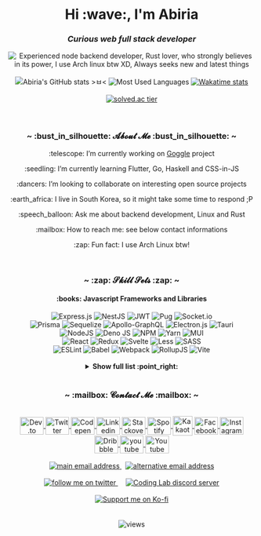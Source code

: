 <h1 align="center">Hi :wave:, I'm Abiria</h1>
<h3 align="center"><em>Curious web full stack developer</em></h3>
<div align="center">
    <img
        src="https://readme-typing-svg.herokuapp.com?font=Fira+Code&pause=1000&center=true&width=550&lines=Experienced+node+backend+developer;Rust+lover%2C+who+strongly+believes+in+its+power;I+use+Arch+linux+btw+XD;Always+seeks+new+and+latest+things"
        alt="Experienced node backend developer, Rust lover, who strongly believes in its power, I use Arch linux btw XD, Always seeks new and latest things"
    />
</div>
<br />
<div align="center">
    <picture>
        <!-- prettier-ignore-attribute -->
        <source
            media="(prefers-color-scheme: dark)"
            srcset="https://github-readme-stats-abiriadev.vercel.app/api?username=abiriadev&title_color=9e76df&text_color=b6c1ce&icon_color=ac89e3&bg_color=00000000&hide_border=true&show_icons=true&include_all_commits=true&count_private=true&custom_title=Abiria%27s%20GitHub%20stats%20%3E%E3%85%82%3C&card_width=400"
        />
        <!-- prettier-ignore-attribute -->
        <source
            media="(prefers-color-scheme: light)"
            srcset="https://github-readme-stats-abiriadev.vercel.app/api?username=abiriadev&title_color=9062da&icon_color=9e76df&bg_color=00000000&hide_border=true&show_icons=true&include_all_commits=true&count_private=true&custom_title=Abiria%27s%20GitHub%20stats%20%3E%E3%85%82%3C&card_width=400"
        />
        <!-- prettier-ignore-attribute -->
        <img
            alt="Abiria's GitHub stats >ㅂ<"
            src="https://github-readme-stats-abiriadev.vercel.app/api?username=abiriadev&title_color=9062da&icon_color=9e76df&bg_color=00000000&hide_border=true&show_icons=true&include_all_commits=true&count_private=true&custom_title=Abiria%27s%20GitHub%20stats%20%3E%E3%85%82%3C&card_width=400"
        />
    </picture>
    <picture>
        <!-- prettier-ignore-attribute -->
        <source
            media="(prefers-color-scheme: dark)"
            srcset="https://github-readme-stats-abiriadev.vercel.app/api/top-langs/?username=abiriadev&title_color=9e76df&text_color=b6c1ce&icon_color=ac89e3&bg_color=00000000&hide_border=true&langs_count=10&layout=compact"
        />
        <!-- prettier-ignore-attribute -->
        <source
            media="(prefers-color-scheme: light)"
            srcset="https://github-readme-stats-abiriadev.vercel.app/api/top-langs/?username=abiriadev&title_color=9062da&icon_color=9e76df&bg_color=00000000&hide_border=true&langs_count=10&layout=compact"
        />
        <!-- prettier-ignore-attribute -->
        <img
            alt="Most Used Languages"
            src="https://github-readme-stats-abiriadev.vercel.app/api/top-langs/?username=abiriadev&title_color=9062da&icon_color=9e76df&bg_color=00000000&hide_border=true&langs_count=10&layout=compact"
        />
    </picture>
    <a href="https://wakatime.com/@Abiria">
        <picture>
            <!-- prettier-ignore-attribute -->
            <source
                media="(prefers-color-scheme: dark)"
                srcset="https://github-readme-stats-abiriadev.vercel.app/api/wakatime/?username=Abiria&range=all_time&title_color=9e76df&text_color=b6c1ce&bg_color=00000000&hide_border=true&langs_count=20&layout=compact&hide=other"
            />
            <!-- prettier-ignore-attribute -->
            <source
                media="(prefers-color-scheme: light)"
                srcset="https://github-readme-stats-abiriadev.vercel.app/api/wakatime/?username=Abiria&range=all_time&title_color=9062da&bg_color=00000000&hide_border=true&langs_count=20&layout=compact&hide=other"
            />
            <!-- prettier-ignore-attribute -->
            <img
                alt="Wakatime stats"
                src="https://github-readme-stats-abiriadev.vercel.app/api/wakatime/?username=Abiria&range=all_time&title_color=9062da&bg_color=00000000&hide_border=true&langs_count=20&layout=compact&hide=other"
            />
        </picture>
    </a>
    <br>
    <br>
    <a href="https://solved.ac/profile/abiriadev">
        <img src="http://mazassumnida.wtf/api/v2/generate_badge?boj=abiriadev" alt="solved.ac tier">
    </a>
</div>
<br />
<br />
<h3 align="center">~ :bust_in_silhouette: 𝓐𝓫𝓸𝓾𝓽 𝓜𝓮 :bust_in_silhouette: ~</h3>
<p align="center">:telescope: I’m currently working on <a href="https://github.com/abiriadev/goggle">Goggle</a> project</p>
<p align="center">
    :seedling: I’m currently learning Flutter, Go, Haskell and CSS-in-JS
</p>
<p align="center">
    :dancers: I’m looking to collaborate on interesting open source projects
</p>
<p align="center">
    :earth_africa: I live in South Korea, so it might take some time to respond
    ;P
</p>
<p align="center">
    :speech_balloon: Ask me about backend development, Linux and Rust
</p>
<p align="center">:mailbox: How to reach me: see below contact informations</p>
<p align="center">:zap: Fun fact: I use Arch Linux btw!</p>
<br />
<h3 align="center">~ :zap: 𝓢𝓴𝓲𝓵𝓵 𝓢𝓮𝓽𝓼 :zap: ~</h3>
<h4 align="center">:books: Javascript Frameworks and Libraries</h4>
<div align="center">
    <img
        src="https://img.shields.io/badge/express.js-%23404d59.svg?style=for-the-badge&logo=express&logoColor=%2361DAFB"
        alt="Express.js"
    />
    <img
        src="https://img.shields.io/badge/nestjs-%23E0234E.svg?style=for-the-badge&logo=nestjs&logoColor=white"
        alt="NestJS"
    />
    <img
        src="https://img.shields.io/badge/JWT-black?style=for-the-badge&logo=JSON%20web%20tokens"
        alt="JWT"
    />
    <img
        src="https://img.shields.io/badge/Pug-FFF?style=for-the-badge&logo=pug&logoColor=A86454"
        alt="Pug"
    />
    <img
        src="https://img.shields.io/badge/Socket.io-black?style=for-the-badge&logo=socket.io&badgeColor=010101"
        alt="Socket.io"
    />
    <br />
    <img
        src="https://img.shields.io/badge/Prisma-3982CE?style=for-the-badge&logo=Prisma&logoColor=white"
        alt="Prisma"
    />
    <img
        src="https://img.shields.io/badge/Sequelize-52B0E7?style=for-the-badge&logo=Sequelize&logoColor=white"
        alt="Sequelize"
    />
    <img
        src="https://img.shields.io/badge/-ApolloGraphQL-311C87?style=for-the-badge&logo=apollo-graphql"
        alt="Apollo-GraphQL"
    />
    <img
        src="https://img.shields.io/badge/Electron-191970?style=for-the-badge&logo=Electron&logoColor=white"
        alt="Electron.js"
    />
    <img
        src="https://img.shields.io/badge/tauri-%2324C8DB.svg?style=for-the-badge&logo=tauri&logoColor=%23FFFFFF"
        alt="Tauri"
    />
    <br />
    <img
        src="https://img.shields.io/badge/node.js-6DA55F?style=for-the-badge&logo=node.js&logoColor=white"
        alt="NodeJS"
    />
    <img
        src="https://img.shields.io/badge/deno%20js-000000?style=for-the-badge&logo=deno&logoColor=white"
        alt="Deno JS"
    />
    <img
        src="https://img.shields.io/badge/NPM-%23000000.svg?style=for-the-badge&logo=npm&logoColor=white"
        alt="NPM"
    />
    <img
        src="https://img.shields.io/badge/yarn-%232C8EBB.svg?style=for-the-badge&logo=yarn&logoColor=white"
        alt="Yarn"
    />
    <img
        src="https://img.shields.io/badge/MUI-%230081CB.svg?style=for-the-badge&logo=mui&logoColor=white"
        alt="MUI"
    />
    <br />
    <img
        src="https://img.shields.io/badge/react-%2320232a.svg?style=for-the-badge&logo=react&logoColor=%2361DAFB"
        alt="React"
    />
    <img
        src="https://img.shields.io/badge/redux-%23593d88.svg?style=for-the-badge&logo=redux&logoColor=white"
        alt="Redux"
    />
    <img
        src="https://img.shields.io/badge/svelte-%23f1413d.svg?style=for-the-badge&logo=svelte&logoColor=white"
        alt="Svelte"
    />
    <img
        src="https://img.shields.io/badge/less-2B4C80?style=for-the-badge&logo=less&logoColor=white"
        alt="Less"
    />
    <img
        src="https://img.shields.io/badge/SASS-hotpink.svg?style=for-the-badge&logo=SASS&logoColor=white"
        alt="SASS"
    />
    <br />
    <img
        src="https://img.shields.io/badge/ESLint-4B3263?style=for-the-badge&logo=eslint&logoColor=white"
        alt="ESLint"
    />
    <img
        src="https://img.shields.io/badge/Babel-F9DC3e?style=for-the-badge&logo=babel&logoColor=black"
        alt="Babel"
    />
    <img
        src="https://img.shields.io/badge/webpack-%238DD6F9.svg?style=for-the-badge&logo=webpack&logoColor=black"
        alt="Webpack"
    />
    <img
        src="https://img.shields.io/badge/RollupJS-ef3335?style=for-the-badge&logo=rollup.js&logoColor=white"
        alt="RollupJS"
    />
    <img
        src="https://img.shields.io/badge/vite-%23646CFF.svg?style=for-the-badge&logo=vite&logoColor=white"
        alt="Vite"
    />
</div>
<br />
<details>
    <summary align="center"><b>Show full list :point_right:</b></summary>
    <h4 align="center">:floppy_disk: Databases</h4>
    <div align="center">
        <img
            src="https://img.shields.io/badge/mysql-%2300f.svg?style=for-the-badge&logo=mysql&logoColor=white"
            alt="MySQL"
        />
        <img
            src="https://img.shields.io/badge/sqlite-%2307405e.svg?style=for-the-badge&logo=sqlite&logoColor=white"
            alt="SQLite"
        />
        <img
            src="https://img.shields.io/badge/MongoDB-%234ea94b.svg?style=for-the-badge&logo=mongodb&logoColor=white"
            alt="MongoDB"
        />
        <br />
        <img
            src="https://img.shields.io/badge/postgres-%23316192.svg?style=for-the-badge&logo=postgresql&logoColor=white"
            alt="Postgres"
        />
        <img
            src="https://img.shields.io/badge/redis-%23DD0031.svg?style=for-the-badge&logo=redis&logoColor=white"
            alt="Redis"
        />
        <img
            src="https://img.shields.io/badge/InfluxDB-22ADF6?style=for-the-badge&logo=InfluxDB&logoColor=white"
            alt="InfluxDB"
        />
        <img
            src="https://img.shields.io/badge/MariaDB-003545?style=for-the-badge&logo=mariadb&logoColor=white"
            alt="MariaDB"
        />
    </div>
    <h4 align="center">:test_tube: Testing</h4>
    <div align="center">
        <img
            src="https://img.shields.io/badge/jasmine-%238A4182.svg?style=for-the-badge&logo=jasmine&logoColor=white"
            alt="Jasmine"
        />
        <img
            src="https://img.shields.io/badge/-jest-%23C21325?style=for-the-badge&logo=jest&logoColor=white"
            alt="Jest"
        />
        <img
            src="https://img.shields.io/badge/-mocha-%238D6748?style=for-the-badge&logo=mocha&logoColor=white"
            alt="Mocha"
        />
        <img
            src="https://img.shields.io/badge/-selenium-%43B02A?style=for-the-badge&logo=selenium&logoColor=white"
            alt="Selenium"
        />
        <br />
        <img
            src="https://img.shields.io/badge/-TestingLibrary-%23E33332?style=for-the-badge&logo=testing-library&logoColor=white"
            alt="Testing-Library"
        />
        <img
            src="https://img.shields.io/badge/Insomnia-black?style=for-the-badge&logo=insomnia&logoColor=5849BE"
            alt="Insomnia"
        />
        <img
            src="https://img.shields.io/badge/Postman-FF6C37?style=for-the-badge&logo=postman&logoColor=white"
            alt="Postman"
        />
    </div>
    <h4 align="center">:clipboard: Languages</h4>
    <div align="center">
        <img
            src="https://img.shields.io/badge/c-%2300599C.svg?style=for-the-badge&logo=c&logoColor=white"
            alt="C"
        />
        <img
            src="https://img.shields.io/badge/c%23-%23239120.svg?style=for-the-badge&logo=c-sharp&logoColor=white"
            alt="C#"
        />
        <img
            src="https://img.shields.io/badge/dart-%230175C2.svg?style=for-the-badge&logo=dart&logoColor=white"
            alt="Dart"
        />
        <img
            src="https://img.shields.io/badge/python-3670A0?style=for-the-badge&logo=python&logoColor=ffdd54"
            alt="Python"
        />
        <img
            src="https://img.shields.io/badge/rust-%23000000.svg?style=for-the-badge&logo=rust&logoColor=white"
            alt="Rust"
        />
        <br />
        <img
            src="https://img.shields.io/badge/html5-%23E34F26.svg?style=for-the-badge&logo=html5&logoColor=white"
            alt="HTML5"
        />
        <img
            src="https://img.shields.io/badge/css3-%231572B6.svg?style=for-the-badge&logo=css3&logoColor=white"
            alt="CSS3"
        />
        <img
            src="https://img.shields.io/badge/javascript-%23323330.svg?style=for-the-badge&logo=javascript&logoColor=%23F7DF1E"
            alt="JavaScript"
        />
        <img
            src="https://img.shields.io/badge/typescript-%23007ACC.svg?style=for-the-badge&logo=typescript&logoColor=white"
            alt="TypeScript"
        />
        <br />
        <img
            src="https://img.shields.io/badge/-GraphQL-E10098?style=for-the-badge&logo=graphql&logoColor=white"
            alt="GraphQL"
        />
        <img
            src="https://img.shields.io/badge/-Julia-9558B2?style=for-the-badge&logo=julia&logoColor=white"
            alt="Julia"
        />
        <img
            src="https://img.shields.io/badge/markdown-%23000000.svg?style=for-the-badge&logo=markdown&logoColor=white"
            alt="Markdown"
        />
        <img
            src="https://img.shields.io/badge/latex-%23008080.svg?style=for-the-badge&logo=latex&logoColor=white"
            alt="LaTeX"
        />
        <br />
        <img
            src="https://img.shields.io/badge/Apache%20Groovy-4298B8.svg?style=for-the-badge&logo=Apache+Groovy&logoColor=white"
            alt="Apache Groovy"
        />
        <img
            src="https://img.shields.io/badge/go-%2300ADD8.svg?style=for-the-badge&logo=go&logoColor=white"
            alt="Go"
        />
        <img
            src="https://img.shields.io/badge/java-%23ED8B00.svg?style=for-the-badge&logo=openjdk&logoColor=white"
            alt="Java"
        />
        <img
            src="https://img.shields.io/badge/Zig-%23F7A41D.svg?style=for-the-badge&logo=zig&logoColor=white"
            alt="Zig"
        />
        <br />
        <img
            src="https://img.shields.io/badge/shell_script-%23121011.svg?style=for-the-badge&logo=gnu-bash&logoColor=white"
            alt="Shell Script"
        />
        <img
            src="https://img.shields.io/badge/lua-%232C2D72.svg?style=for-the-badge&logo=lua&logoColor=white"
            alt="Lua"
        />
        <img
            src="https://img.shields.io/badge/perl-%2339457E.svg?style=for-the-badge&logo=perl&logoColor=white"
            alt="Perl"
        />
    </div>
    <h4 align="center">:cloud: Cloud Computing, SaaS and DevOps</h4>
    <div align="center">
        <img
            src="https://img.shields.io/badge/AWS-%23FF9900.svg?style=for-the-badge&logo=amazon-aws&logoColor=white"
            alt="AWS"
        />
        <img
            src="https://img.shields.io/badge/GoogleCloud-%234285F4.svg?style=for-the-badge&logo=google-cloud&logoColor=white"
            alt="Google Cloud"
        />
        <img
            src="https://img.shields.io/badge/Cloudflare-F38020?style=for-the-badge&logo=Cloudflare&logoColor=white"
            alt="Cloudflare"
        />
        <img
            src="https://img.shields.io/badge/firebase-%23039BE5.svg?style=for-the-badge&logo=firebase"
            alt="Firebase"
        />
        <br />
        <img
            src="https://img.shields.io/badge/heroku-%23430098.svg?style=for-the-badge&logo=heroku&logoColor=white"
            alt="Heroku"
        />
        <img
            src="https://img.shields.io/badge/netlify-%23000000.svg?style=for-the-badge&logo=netlify&logoColor=#00C7B7"
            alt="Netlify"
        />
        <img
            src="https://img.shields.io/badge/vercel-%23000000.svg?style=for-the-badge&logo=vercel&logoColor=white"
            alt="Vercel"
        />
        <img
            src="https://img.shields.io/badge/github%20actions-%232671E5.svg?style=for-the-badge&logo=githubactions&logoColor=white"
            alt="GitHub Actions"
        />
        <br />
        <img
            src="https://img.shields.io/badge/travis%20ci-%232B2F33.svg?style=for-the-badge&logo=travis&logoColor=white"
            alt="TravisCI"
        />
        <img
            src="https://img.shields.io/badge/docker-%230db7ed.svg?style=for-the-badge&logo=docker&logoColor=white"
            alt="Docker"
        />
        <img
            src="https://img.shields.io/badge/kubernetes-%23326ce5.svg?style=for-the-badge&logo=kubernetes&logoColor=white"
            alt="Kubernetes"
        />
    </div>
    <h4 align="center">:computer: IDEs and Editors</h4>
    <div align="center">
        <img
            src="https://img.shields.io/badge/CLion-black?style=for-the-badge&logo=clion&logoColor=white"
            alt="CLion"
        />
        <img
            src="https://img.shields.io/badge/webstorm-143?style=for-the-badge&logo=webstorm&logoColor=white&color=black"
            alt="WebStorm"
        />
        <img
            src="https://img.shields.io/badge/VIM-%2311AB00.svg?style=for-the-badge&logo=vim&logoColor=white"
            alt="Vim"
        />
        <img
            src="https://img.shields.io/badge/NeoVim-%2357A143.svg?&style=for-the-badge&logo=neovim&logoColor=white"
            alt="Neovim"
        />
        <br />
        <img
            src="https://img.shields.io/badge/IntelliJIDEA-000000.svg?style=for-the-badge&logo=intellij-idea&logoColor=white"
            alt="IntelliJ IDEA"
        />
        <img
            src="https://img.shields.io/badge/jupyter-%23FA0F00.svg?style=for-the-badge&logo=jupyter&logoColor=white"
            alt="Jupyter Notebook"
        />
        <img
            src="https://img.shields.io/badge/Visual%20Studio%20Code-0078d7.svg?style=for-the-badge&logo=visual-studio-code&logoColor=white"
            alt="Visual Studio Code"
        />
    </div>
    <h4 align="center">:control_knobs: Operating Systems I have used</h4>
    <div align="center">
        <img
            src="https://img.shields.io/badge/Arch%20Linux-1793D1?logo=arch-linux&logoColor=fff&style=for-the-badge"
            alt="Arch"
        />
        <img
            src="https://img.shields.io/badge/Manjaro-35BF5C?style=for-the-badge&logo=Manjaro&logoColor=white"
            alt="Manjaro"
        />
        <img
            src="https://img.shields.io/badge/Alpine_Linux-%230D597F.svg?style=for-the-badge&logo=alpine-linux&logoColor=white"
            alt="Alpine Linux"
        />
        <br />
        <img
            src="https://img.shields.io/badge/-MX%20Linux-%23000000?style=for-the-badge&logo=MXlinux&logoColor=white"
            alt="MX Linux"
        />
        <img
            src="https://img.shields.io/badge/Deepin-007CFF?style=for-the-badge&logo=deepin&logoColor=white"
            alt="Deepin"
        />
        <img
            src="https://img.shields.io/badge/Ubuntu-E95420?style=for-the-badge&logo=ubuntu&logoColor=white"
            alt="Ubuntu"
        />
        <img
            src="https://img.shields.io/badge/-KUbuntu-%230079C1?style=for-the-badge&logo=kubuntu&logoColor=white"
            alt="Kubuntu"
        />
        <img
            src="https://img.shields.io/badge/-Lubuntu-%230065C2?style=for-the-badge&logo=lubuntu&logoColor=white"
            alt="Lubuntu"
        />
        <br />
        <img
            src="https://img.shields.io/badge/Pop!_OS-48B9C7?style=for-the-badge&logo=Pop!_OS&logoColor=white"
            alt="Pop!\_OS"
        />
        <img
            src="https://img.shields.io/badge/Tails%20-56347C?&style=for-the-badge&logo=tails&logoColor=white"
            alt="Tails"
        />
        <img
            src="https://img.shields.io/badge/Windows-0078D6?style=for-the-badge&logo=windows&logoColor=white"
            alt="Windows"
        />
        <img
            src="https://img.shields.io/badge/chrome%20os-3d89fc?style=for-the-badge&logo=google%20chrome&logoColor=white"
            alt="Chrome OS"
        />
    </div>
    <h4 align="center">:rainbow: Collaboration Tools, Design, Etc</h4>
    <div align="center">
        <img
            src="https://img.shields.io/badge/Notion-%23000000.svg?style=for-the-badge&logo=notion&logoColor=white"
            alt="Notion"
        />
        <img
            src="https://img.shields.io/badge/Trello-%23026AA7.svg?style=for-the-badge&logo=Trello&logoColor=white"
            alt="Trello"
        />
        <img
            src="https://img.shields.io/badge/figma-%23F24E1E.svg?style=for-the-badge&logo=figma&logoColor=white"
            alt="Figma"
        />
        <img
            src="https://img.shields.io/badge/Inkscape-e0e0e0?style=for-the-badge&logo=inkscape&logoColor=080A13"
            alt="Inkscape"
        />
        <br />
        <img
            src="https://img.shields.io/badge/-Swagger-%23Clojure?style=for-the-badge&logo=swagger&logoColor=white"
            alt="Swagger"
        />
        <img
            src="https://img.shields.io/badge/Flutter-%2302569B.svg?style=for-the-badge&logo=Flutter&logoColor=white"
            alt="Flutter"
        />
        <img
            src="https://img.shields.io/badge/nginx-%23009639.svg?style=for-the-badge&logo=nginx&logoColor=white"
            alt="Nginx"
        />
        <img
            src="https://img.shields.io/badge/XFCE-%232284F2.svg?style=for-the-badge&logo=xfce&logoColor=white"
            alt="XFCE"
        />
    </div>
</details>
<br />
<h3 align="center">~ :mailbox: 𝓒𝓸𝓷𝓽𝓪𝓬𝓽 𝓜𝓮 :mailbox: ~</h3>
<br />
<div align="center">
    <a href="https://dev.to/abiria" target="blank">
        <img
            align="center"
            src="https://cdn.jsdelivr.net/npm/simple-icons@3.0.1/icons/dev-dot-to.svg"
            alt="Dev.to"
            height="36"
            width="48"
        />
    </a>
    <a href="https://twitter.com/abiria14" target="blank">
        <img
            align="center"
            src="https://raw.githubusercontent.com/rahuldkjain/github-profile-readme-generator/master/src/images/icons/Social/twitter.svg"
            alt="Twitter"
            height="36"
            width="48"
        />
    </a>
    <a href="https://codepen.io/abiriadev" target="blank">
        <img
            align="center"
            src="https://raw.githubusercontent.com/rahuldkjain/github-profile-readme-generator/master/src/images/icons/Social/codepen.svg"
            alt="Codepen"
            height="36"
            width="48"
        />
    </a>
    <a href="https://linkedin.com/in/hunee-park-0a1144215" target="blank">
        <img
            align="center"
            src="https://raw.githubusercontent.com/rahuldkjain/github-profile-readme-generator/master/src/images/icons/Social/linked-in-alt.svg"
            alt="Linkedin"
            height="36"
            width="48"
        />
    </a>
    <a href="https://stackoverflow.com/users/16246435" target="blank">
        <img
            align="center"
            src="https://raw.githubusercontent.com/rahuldkjain/github-profile-readme-generator/master/src/images/icons/Social/stack-overflow.svg"
            alt="Stackoverflow"
            height="36"
            width="48"
        />
    </a>
    <a
        href="https://open.spotify.com/user/fpfkn9dn9kw6lqg2ot9vme5q9"
        target="blank"
    >
        <img
            align="center"
            src="https://raw.githubusercontent.com/rahuldkjain/github-profile-readme-generator/master/src/images/icons/Social/spotify.svg"
            alt="Spotify"
            height="36"
            width="48"
        />
    </a>
    <a href="https://open.kakao.com/me/abiriadev" target="blank">
        <img
            align="center"
            src="https://t1.kakaocdn.net/kakaocorp/kakaocorp/admin/service/453a624d017900001.png"
            alt="Kakaotalk open profile"
            height="40"
            width="40"
        />
    </a>
    <a href="https://fb.com/100052119653000" target="blank">
        <img
            align="center"
            src="https://raw.githubusercontent.com/rahuldkjain/github-profile-readme-generator/master/src/images/icons/Social/facebook.svg"
            alt="Facebook"
            height="36"
            width="48"
        />
    </a>
    <a href="https://instagram.com/abiria.dev" target="blank">
        <img
            align="center"
            src="https://raw.githubusercontent.com/rahuldkjain/github-profile-readme-generator/master/src/images/icons/Social/instagram.svg"
            alt="Instagram"
            height="36"
            width="48"
        />
    </a>
    <a href="https://dribbble.com/abiria" target="blank">
        <img
            align="center"
            src="https://raw.githubusercontent.com/rahuldkjain/github-profile-readme-generator/master/src/images/icons/Social/dribbble.svg"
            alt="Dribbble"
            height="36"
            width="48"
        />
    </a>
    <a
        href="https://www.youtube.com/channel/UCKLXLD6E_omTZLZEbwZ7n8w"
        target="blank"
    >
        <img
            align="center"
            src="https://raw.githubusercontent.com/rahuldkjain/github-profile-readme-generator/master/src/images/icons/Social/youtube.svg"
            alt="youtube channel"
            height="36"
            width="48"
        />
    </a>
    <a href="https://www.reddit.com/user/Abiriadev" target="blank">
        <img
            align="center"
            src="https://raw.githubusercontent.com/rahuldkjain/github-profile-readme-generator/master/src/images/icons/Social/reddit.svg"
            alt="Youtube channel"
            height="36"
            width="48"
        />
    </a>
</div>
<br />
<div align="center">
    <a href="mailto:oro3673@gmail.com" target="_blank">
        <img
            src="https://img.shields.io/badge/oro3673@gmail.com-D14836?style=flat-square&logo=gmail&logoColor=white"
            alt="main email address"
        />
    </a>
    &nbsp;
    <a href="mailto:abiria.dev@gmail.com" target="_blank">
        <img
            src="https://img.shields.io/badge/abiria.dev@gmail.com-A0A0A0?style=flat-square&logo=Gmail&logoColor=white"
            alt="alternative email address"
        />
    </a>
</div>
<br />
<div align="center">
    <a href="https://twitter.com/abiria14" target="_blank">
        <img
            src="https://img.shields.io/twitter/follow/Abiria14?color=%231DA1F2&logo=twitter&style=for-the-badge"
            alt="follow me on twitter"
        />
    </a>
    &nbsp;&nbsp;&nbsp;
    <a href="https://discord.gg/coding-lab-687271752224735233" target="_blank">
        <img
            alt="Coding Lab discord server"
            src="https://img.shields.io/discord/687271752224735233?color=%235865F2&label=discord&logo=discord&style=for-the-badge&labelColor=5865F2&logoColor=ffffff"
        />
    </a>
</div>
<br />
<div align="center">
    <a href="https://ko-fi.com/abiria">
        <img
            src="https://ko-fi.com/img/githubbutton_sm.svg"
            alt="Support me on Ko-fi"
            data-canonical-src="https://ko-fi.com/img/githubbutton_sm.svg"
            style="max-width: 100%"
        />
    </a>
</div>
<br />
<br />
<div align="center">
    <img
        src="https://hits.seeyoufarm.com/api/count/incr/badge.svg?url=https%3A%2F%2Fgithub.com%2Fabiriadev&count_bg=%239E76DF&title_bg=%23444444&icon=github.svg&icon_color=%23E7E7E7&title=visitors&edge_flat=true"
        alt="views"
    />
</div>
